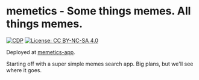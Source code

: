 # memetics - Some things memes. All things memes.

[![CDP](https://github.com/unrenormalizable/memes/actions/workflows/cdp.yml/badge.svg)](https://github.com/unrenormalizable/memes/actions/workflows/cdp.yml) [![License: CC BY-NC-SA 4.0](https://img.shields.io/badge/License-CC%20BY--NC--SA%204.0-lightgrey.svg?label=license)](https://creativecommons.org/licenses/by-nc-sa/4.0/)

Deployed at [memetics-app](https://memetics-app.vercel.app/).

Starting off with a super simple memes search app. Big plans, but we'll see where it goes.
